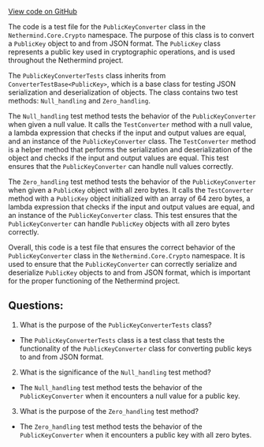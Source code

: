 [View code on GitHub](https://github.com/NethermindEth/nethermind/src/Nethermind/Nethermind.Core.Test/Json/PublicKeyConverterTests.cs)

The code is a test file for the `PublicKeyConverter` class in the `Nethermind.Core.Crypto` namespace. The purpose of this class is to convert a `PublicKey` object to and from JSON format. The `PublicKey` class represents a public key used in cryptographic operations, and is used throughout the Nethermind project.

The `PublicKeyConverterTests` class inherits from `ConverterTestBase<PublicKey>`, which is a base class for testing JSON serialization and deserialization of objects. The class contains two test methods: `Null_handling` and `Zero_handling`.

The `Null_handling` test method tests the behavior of the `PublicKeyConverter` when given a null value. It calls the `TestConverter` method with a null value, a lambda expression that checks if the input and output values are equal, and an instance of the `PublicKeyConverter` class. The `TestConverter` method is a helper method that performs the serialization and deserialization of the object and checks if the input and output values are equal. This test ensures that the `PublicKeyConverter` can handle null values correctly.

The `Zero_handling` test method tests the behavior of the `PublicKeyConverter` when given a `PublicKey` object with all zero bytes. It calls the `TestConverter` method with a `PublicKey` object initialized with an array of 64 zero bytes, a lambda expression that checks if the input and output values are equal, and an instance of the `PublicKeyConverter` class. This test ensures that the `PublicKeyConverter` can handle `PublicKey` objects with all zero bytes correctly.

Overall, this code is a test file that ensures the correct behavior of the `PublicKeyConverter` class in the `Nethermind.Core.Crypto` namespace. It is used to ensure that the `PublicKeyConverter` can correctly serialize and deserialize `PublicKey` objects to and from JSON format, which is important for the proper functioning of the Nethermind project.
## Questions: 
 1. What is the purpose of the `PublicKeyConverterTests` class?
- The `PublicKeyConverterTests` class is a test class that tests the functionality of the `PublicKeyConverter` class for converting public keys to and from JSON format.

2. What is the significance of the `Null_handling` test method?
- The `Null_handling` test method tests the behavior of the `PublicKeyConverter` when it encounters a null value for a public key.

3. What is the purpose of the `Zero_handling` test method?
- The `Zero_handling` test method tests the behavior of the `PublicKeyConverter` when it encounters a public key with all zero bytes.